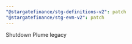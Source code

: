 ```yaml
---
"@stargatefinance/stg-definitions-v2": patch
"@stargatefinance/stg-evm-v2": patch
---
```


Shutdown Plume legacy
